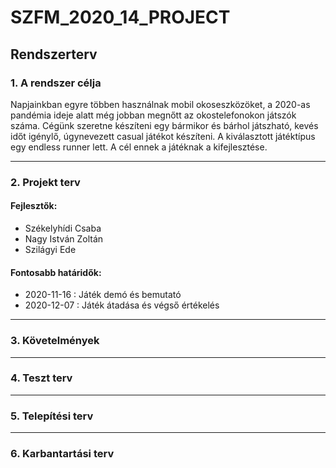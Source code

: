 # SZFM\_2020\_14\_PROJECT

## Rendszerterv

### 1. A rendszer célja

Napjainkban egyre többen használnak mobil okoseszközöket, a 2020-as pandémia ideje alatt még jobban megnőtt az okostelefonokon játszók száma. Cégünk szeretne készíteni egy bármikor és bárhol játszható, kevés időt igénylő, úgynevezett casual játékot készíteni. A kiválasztott játéktípus egy endless runner lett. A cél ennek a játéknak a kifejlesztése.

---
### 2. Projekt terv

#### Fejlesztők:
* Székelyhídi Csaba
* Nagy István Zoltán
* Szilágyi Ede

#### Fontosabb határidők:
* 2020-11-16 : Játék demó és bemutató
* 2020-12-07 : Játék átadása és végső értékelés

---
### 3. Követelmények

---
### 4. Teszt terv

---
### 5. Telepítési terv

---
### 6. Karbantartási terv

